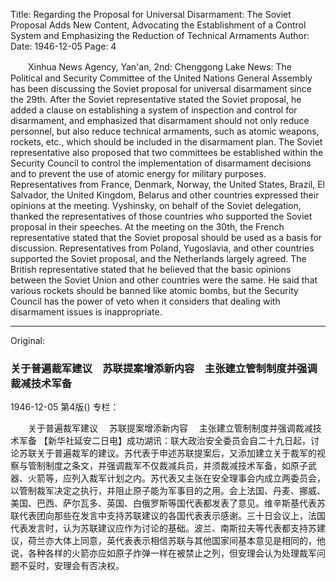 Title: Regarding the Proposal for Universal Disarmament: The Soviet Proposal Adds New Content, Advocating the Establishment of a Control System and Emphasizing the Reduction of Technical Armaments
Author:
Date: 1946-12-05
Page: 4

　　Xinhua News Agency, Yan'an, 2nd: Chenggong Lake News: The Political and Security Committee of the United Nations General Assembly has been discussing the Soviet proposal for universal disarmament since the 29th. After the Soviet representative stated the Soviet proposal, he added a clause on establishing a system of inspection and control for disarmament, and emphasized that disarmament should not only reduce personnel, but also reduce technical armaments, such as atomic weapons, rockets, etc., which should be included in the disarmament plan. The Soviet representative also proposed that two committees be established within the Security Council to control the implementation of disarmament decisions and to prevent the use of atomic energy for military purposes. Representatives from France, Denmark, Norway, the United States, Brazil, El Salvador, the United Kingdom, Belarus and other countries expressed their opinions at the meeting. Vyshinsky, on behalf of the Soviet delegation, thanked the representatives of those countries who supported the Soviet proposal in their speeches. At the meeting on the 30th, the French representative stated that the Soviet proposal should be used as a basis for discussion. Representatives from Poland, Yugoslavia, and other countries supported the Soviet proposal, and the Netherlands largely agreed. The British representative stated that he believed that the basic opinions between the Soviet Union and other countries were the same. He said that various rockets should be banned like atomic bombs, but the Security Council has the power of veto when it considers that dealing with disarmament issues is inappropriate.



<hr /> 

Original: 


### 关于普遍裁军建议　苏联提案增添新内容　主张建立管制制度并强调裁减技术军备

1946-12-05
第4版()
专栏：

　　关于普遍裁军建议
  　苏联提案增添新内容
  　主张建立管制制度并强调裁减技术军备
    【新华社延安二日电】成功湖讯：联大政治安全委员会自二十九日起，讨论苏联关于普遍裁军的建议。苏代表于申述苏联提案后，又添加建立关于裁军的视察与管制制度之条文，并强调裁军不仅裁减兵员，并须裁减技术军备，如原子武器、火箭等，应列入裁军计划之内。苏代表又主张在安全理事会内成立两委员会，以管制裁军决定之执行，并阻止原子能为军事目的之用。会上法国、丹麦、挪威、美国、巴西、萨尔瓦多、英国、白俄罗斯等国代表都发表了意见。维辛斯基代表苏联代表团向那些在发言中支持苏联建议的各国代表表示感谢。三十日会议上，法国代表发言时，认为苏联建议应作为讨论的基础。波兰、南斯拉夫等代表都支持苏建议，荷兰亦大体上同意，英代表表示相信苏联与其他国家间基本意见是相同的，他说，各种各样的火箭亦应如原子炸弹一样在被禁止之列，但安理会认为处理裁军问题不妥时，安理会有否决权。
